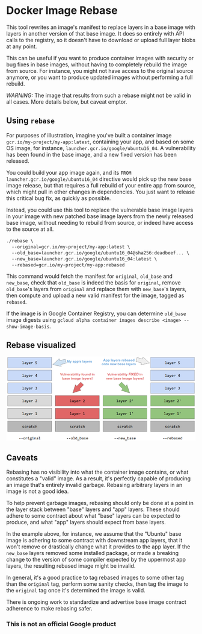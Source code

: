 # Docker Image Rebase

This tool rewrites an image's manifest to replace layers in a base image with
layers in another version of that base image. It does so entirely with API calls
to the registry, so it doesn't have to download or upload full layer blobs at
any point.

This can be useful if you want to produce container images with security or bug
fixes in base images, without having to completely rebuild the image from
source. For instance, you might not have access to the original source anymore,
or you want to produce updated images without performing a full rebuild.

*WARNING:* The image that results from such a rebase might not be valid in all
cases. More details below, but caveat emptor.

## Using `rebase`

For purposes of illustration, imagine you've built a container image
`gcr.io/my-project/my-app:latest`, containing your app, and based on some OS
image, for instance, `launcher.gcr.io/google/ubuntu16_04`. A vulnerability has
been found in the base image, and a new fixed version has been released.

You could build your app image again, and its `FROM
launcher.gcr.io/google/ubuntu16_04` directive would pick up the new base image
release, but that requires a full rebuild of your entire app from source, which
might pull in other changes in dependencies. You just want to release this
critical bug fix, as quickly as possible.

Instead, you could use this tool to replace the vulnerable base image layers in
your image with new patched base image layers from the newly released base
image, without needing to rebuild from source, or indeed have access to the
source at all.

```
./rebase \
  --original=gcr.io/my-project/my-app:latest \
  --old_base=launcher.gcr.io/google/ubuntu16_04@sha256:deadbeef... \
  --new_base=launcher.gcr.io/google/ubuntu16_04:latest \
  --rebased=gcr.io/my-project/my-app:rebased
```

This command would fetch the manifest for `original`, `old_base` and `new_base`,
check that `old_base` is indeed the basis for `original`, remove `old_base`'s
layers from `original` and replace them with `new_base`'s layers, then compute
and upload a new valid manifest for the image, tagged as `rebased`.

If the image is in Google Container Registry, you can determine `old_base` image
digests using `gcloud alpha container images describe <image>
--show-image-basis`.

## Rebase visualized

![rebase visualization](./rebase.png)

## Caveats

Rebasing has no visibility into what the container image contains, or what
constitutes a "valid" image. As a result, it's perfectly capable of producing an
image that's entirely invalid garbage. Rebasing arbitrary layers in an image is
not a good idea.

To help prevent garbage images, rebasing should only be done at a point in the
layer stack between "base" layers and "app" layers. These should adhere to some
contract about what "base" layers can be expected to produce, and what "app"
layers should expect from base layers.

In the example above, for instance, we assume that the "Ubuntu" base image is
adhering to some contract with downstream app layers, that it won't remove or
drastically change what it provides to the app layer. If the `new_base` layers
removed some installed package, or made a breaking change to the version of some
compiler expected by the uppermost app layers, the resulting rebased image might
be invalid.

In general, it's a good practice to tag rebased images to some other tag than
the `original` tag, perform some sanity checks, then tag the image to the
`original` tag once it's determined the image is valid.

There is ongoing work to standardize and advertise base image contract
adherence to make rebasing safer.

### This is not an official Google product

